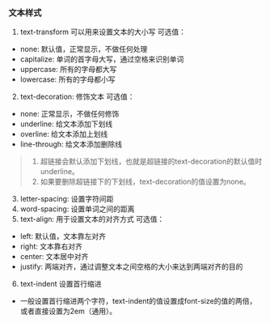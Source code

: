 ### 文本样式
1. text-transform 可以用来设置文本的大小写
可选值：
- none: 默认值，正常显示，不做任何处理
- capitalize: 单词的首字母大写，通过空格来识别单词
- uppercase: 所有的字母都大写
- lowercase: 所有的字母都小写
2. text-decoration: 修饰文本
可选值：
- none: 正常显示，不做任何修饰
- underline: 给文本添加下划线
- overline: 给文本添加上划线
- line-through: 给文本添加删除线
>1. 超链接会默认添加下划线，也就是超链接的text-decoration的默认值时underline。
>2. 如果要删除超链接下的下划线，text-decoration的值设置为none。
3. letter-spacing: 设置字符间距
4. word-spacing: 设置单词之间的距离
5. text-align: 用于设置文本的对齐方式
可选值：
- left: 默认值，文本靠左对齐
- right: 文本靠右对齐
- center: 文本居中对齐
- justify: 两端对齐，通过调整文本之间空格的大小来达到两端对齐的目的
6. text-indent 设置首行缩进
- 一般设置首行缩进两个字符，text-indent的值设置成font-size的值的两倍，或者直接设置为2em（通用）。
